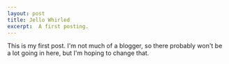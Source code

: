 ```yaml
---
layout: post
title: Jello Whirled
excerpt:  A first posting.
---
```


<p class="message">
This is my first post. I'm not much of a blogger, so there probably won't be a lot going in here, but I'm hoping to change that.
</p>
